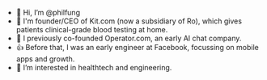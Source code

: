 - 👋 Hi, I’m @philfung
- 🧪 I'm founder/CEO of Kit.com (now a subsidiary of Ro), which gives patients clinical-grade blood testing at home.
- 💬 I previously co-founded Operator.com, an early AI chat company.
- 👍 Before that, I was an early engineer at Facebook, focussing on mobile apps and growth.
- 👀 I’m interested in healthtech and engineering.
<!---
philfung/philfung is a ✨ special ✨ repository because its `README.md` (this file) appears on your GitHub profile.
You can click the Preview link to take a look at your changes.
--->
